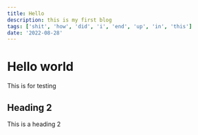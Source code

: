 ```yaml
---
title: Hello
description: this is my first blog
tags: ['shit', 'how', 'did', 'i', 'end', 'up', 'in', 'this']
date: '2022-08-28'
---
```


# Hello world

This is for testing

## Heading 2

This is a heading 2
